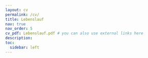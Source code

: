 ```yaml
---
layout: cv
permalink: /cv/
title: Lebenslauf
nav: true
nav_order: 5
cv_pdf: Lebenslauf.pdf # you can also use external links here
description:
toc:
  sidebar: left
---
```

